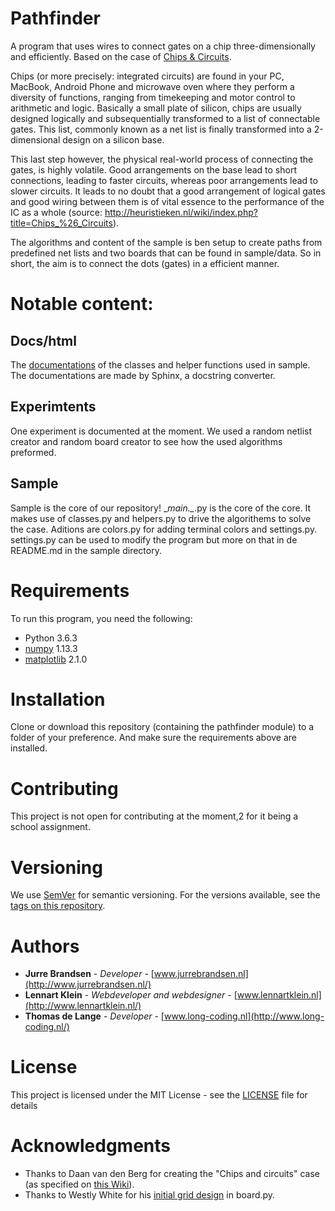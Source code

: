 # Pathfinder

A program that uses wires to connect gates on a chip three-dimensionally and efficiently. Based on the case of [Chips & Circuits](http://heuristieken.nl/wiki/index.php?title=Chips_%26_Circuits).

Chips (or more precisely: integrated circuits) are found in your PC, MacBook, Android Phone and microwave oven where they perform a diversity of functions, ranging from timekeeping and motor control to arithmetic and logic. Basically a small plate of silicon, chips are usually designed logically and subsequentially transformed to a list of connectable gates. This list, commonly known as a net list is finally transformed into a 2-dimensional design on a silicon base.

This last step however, the physical real-world process of connecting the gates, is highly volatile. Good arrangements on the base lead to short connections, leading to faster circuits, whereas poor arrangements lead to slower circuits. It leads to no doubt that a good arrangement of logical gates and good wiring between them is of vital essence to the performance of the IC as a whole (source: http://heuristieken.nl/wiki/index.php?title=Chips_%26_Circuits).

The algorithms and content of the sample is ben setup to create paths from predefined net lists and two boards that can be found in sample/data. So in short, the aim is to connect the dots (gates) in a efficient manner.

# Notable content:

## Docs/html
The [documentations](https://lennartjklein.github.io/pathfinder/) of the classes and helper functions used in sample. The documentations are made by Sphinx, a docstring converter.

## Experimtents
One experiment is documented at the moment. We used a random netlist creator and random board creator to see how the used algorithms preformed.

## Sample
Sample is the core of our repository! \__main.\__.py is the core of the core. It makes use of classes.py and helpers.py to drive the algorithems to solve the case.
Aditions are colors.py for adding terminal colors and settings.py. settings.py can be used to modify the program but more on that in de README.md in the sample directory.


# Requirements

To run this program, you need the following:

* Python 3.6.3
* [numpy](http://www.numpy.org/) 1.13.3
* [matplotlib](https://matplotlib.org/index.html) 2.1.0

# Installation

Clone or download this repository (containing the pathfinder module) to a folder of your preference. And make sure the requirements above are installed.

# Contributing

This project is not open for contributing at the moment,2 for it being a school assignment.

# Versioning

We use [SemVer](http://semver.org/) for semantic versioning. For the versions available, see the [tags on this repository](https://github.com/LennartJKlein/chips-circuits/tags).

# Authors

* **Jurre Brandsen** - *Developer* - [www.jurrebrandsen.nl](http://www.jurrebrandsen.nl/)
* **Lennart Klein** - *Webdeveloper and webdesigner* - [www.lennartklein.nl](http://www.lennartklein.nl/)
* **Thomas de Lange** - *Developer* - [www.long-coding.nl](http://www.long-coding.nl/)

# License

This project is licensed under the MIT License - see the [LICENSE](LICENSE) file for details

# Acknowledgments

* Thanks to Daan van den Berg for creating the "Chips and circuits" case (as specified on [this Wiki](http://heuristieken.nl/wiki/index.php?title=Chips_%26_Circuits)).
* Thanks to Westly White for his [initial grid design](https://stackoverflow.com/questions/41619600/numbering-rows-and-columns-in-a-grid-board) in board.py.
